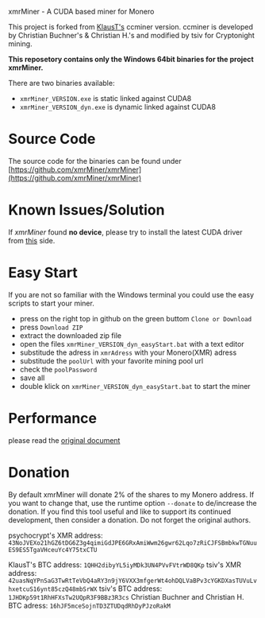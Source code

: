 xmrMiner - A CUDA based miner for Monero

This project is forked from [KlausT's](https://github.com/KlausT/ccminer-cryptonight) ccminer version.
ccminer is developed by Christian Buchner's &amp; Christian H.'s and modified by tsiv for Cryptonight mining.

**This reposetory contains only the Windows 64bit binaries for the project xmrMiner.** 

There are two binaries available:
  - `xmrMiner_VERSION.exe` is static linked against CUDA8
  - `xmrMiner_VERSION_dyn.exe` is dynamic linked against CUDA8 

# Source Code

The source code for the binaries can be found under [https://github.com/xmrMiner/xmrMiner](https://github.com/xmrMiner/xmrMiner)

# Known Issues/Solution

If *xmrMiner* found **no device**, please try to install the latest CUDA driver from [this](https://developer.nvidia.com/cuda-downloads) side.

# Easy Start

If you are not so familiar with the Windows terminal you could use the easy scripts to start your miner.
  - press on the right top in github on the green buttom `Clone or Download`
  - press `Download ZIP`
  - extract the downloaded zip file
  - open the files `xmrMiner_VERSION_dyn_easyStart.bat` with a text editor
  - substitude the adress in `xmrAdress` with your Monero(XMR) adress
  - substitude the `poolUrl` with your favorite mining pool url
  - check the `poolPassword`
  - save all
  - double klick on `xmrMiner_VERSION_dyn_easyStart.bat` to start the miner

# Performance

please read the [original document](https://github.com/xmrMiner/xmrMiner/blob/master/README.md)

# Donation

By default xmrMiner will donate 2% of the shares to my Monero address.
If you want to change that, use the runtime option `--donate` to de/increase the donation.
If you find this tool useful and like to support its continued development, then consider a donation.
Do not forget the original authors.

psychocrypt's XMR address:
`43NoJVEXo21hGZ6tDG6Z3g4qimiGdJPE6GRxAmiWwm26gwr62Lqo7zRiCJFSBmbkwTGNuuES9ES5TgaVHceuYc4Y75txCTU`

KlausT's BTC address: `1QHH2dibyYL5iyMDk3UN4PVvFVtrWD8QKp`
tsiv's XMR address:
`42uasNqYPnSaG3TwRtTeVbQ4aRY3n9jY6VXX3mfgerWt4ohDQLVaBPv3cYGKDXasTUVuLvhxetcuS16ynt85czQ48mbSrWX`
tsiv's BTC address: `1JHDKp59t1RhHFXsTw2UQpR3F9BBz3R3cs`
Christian Buchner and Christian H. BTC adress: `16hJF5mceSojnTD3ZTUDqdRhDyPJzoRakM`
